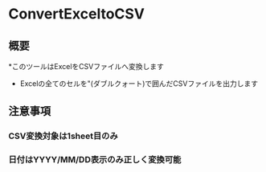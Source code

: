 # ConvertExceltoCSV

## 概要
*このツールはExcelをCSVファイルへ変換します
* Excelの全てのセルを"(ダブルクォート)で囲んだCSVファイルを出力します

## 注意事項
### CSV変換対象は1sheet目のみ
### 日付はYYYY/MM/DD表示のみ正しく変換可能